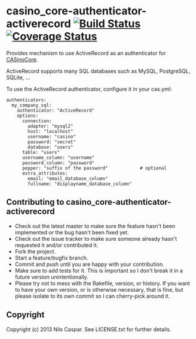 # casino_core-authenticator-activerecord [![Build Status](https://travis-ci.org/rbCAS/casino_core-authenticator-activerecord.png?branch=master)](https://travis-ci.org/rbCAS/casino_core-authenticator-activerecord) [![Coverage Status](https://coveralls.io/repos/rbCAS/casino_core-authenticator-activerecord/badge.png?branch=master)](https://coveralls.io/r/rbCAS/casino_core-authenticator-activerecord)

Provides mechanism to use ActiveRecord as an authenticator for [CASinoCore](https://github.com/rbCAS/CASinoCore).

ActiveRecord supports many SQL databases such as MySQL, PostgreSQL, SQLite, ...

To use the ActiveRecord authenticator, configure it in your cas.yml:

    authenticators:
      my_company_sql:
        authenticator: "ActiveRecord"
        options:
          connection:
            adapter: "mysql2"
            host: "localhost"
            username: "casino"
            password: "secret"
            database: "users"
          table: "users"
          username_column: "username"
          password_column: "password"
          pepper: "suffix of the password"            # optional
          extra_attributes:
            email: "email_database_column"
            fullname: "displayname_database_column"

## Contributing to casino_core-authenticator-activerecord

* Check out the latest master to make sure the feature hasn't been implemented or the bug hasn't been fixed yet.
* Check out the issue tracker to make sure someone already hasn't requested it and/or contributed it.
* Fork the project.
* Start a feature/bugfix branch.
* Commit and push until you are happy with your contribution.
* Make sure to add tests for it. This is important so I don't break it in a future version unintentionally.
* Please try not to mess with the Rakefile, version, or history. If you want to have your own version, or is otherwise necessary, that is fine, but please isolate to its own commit so I can cherry-pick around it.

## Copyright

Copyright (c) 2013 Nils Caspar. See LICENSE.txt
for further details.

